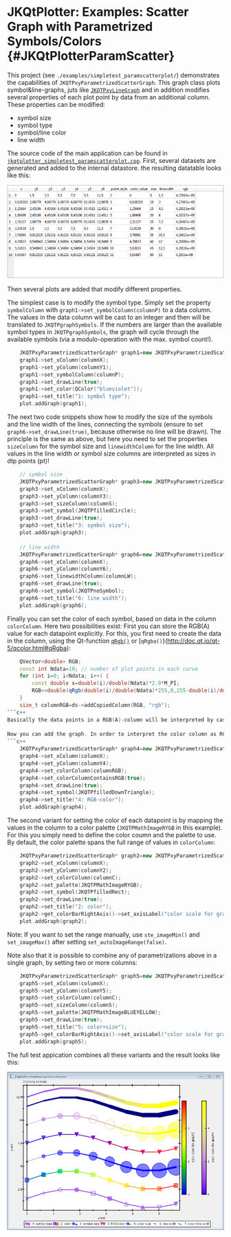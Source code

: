 # JKQtPlotter: Examples: Scatter Graph with Parametrized Symbols/Colors {#JKQtPlotterParamScatter}
This project (see `./examples/simpletest_paramscatterplot/`) demonstrates the capabilities of `JKQTPxyParametrizedScatterGraph`. This graph class plots symbol&line-graphs, juts like [`JKQTPxyLineGraph`](../simpletest_symbols_and_styles/) and in addition modifies several properties of each plot point by data from an additional column. These properties can be modified:
- symbol size
- symbol type
- symbol/line color
- line width

The source code of the main application can be found in  [`jkqtplotter_simpletest_paramscatterplot.cpp`](../simpletest_paramscatterplot/jkqtplotter_simpletest_paramscatterplot.cpp). First, several datasets are generated and added to the internal datastore. the resulting datatable looks like this:

![jkqtplotter_simpletest_paramscatterplot](../../screenshots/jkqtplotter_simpletest_paramscatterplot_datatable.png)

Then several plots are added that modify different properties.

The simplest case is to modify the symbol type. Simply set the property `symbolColumn` with `graph1->set_symbolColumn(columnP)` to a data column. The values in the data column will be cast to an integer and then will be translated to `JKQTPgraphSymbols`. If the numbers are larger than the available symbol types in `JKQTPgraphSymbols`, the graph will cycle through the available symbols (via a modulo-operation with the max. symbol count!).
```c++
	JKQTPxyParametrizedScatterGraph* graph1=new JKQTPxyParametrizedScatterGraph(&plot);
    graph1->set_xColumn(columnX);
    graph1->set_yColumn(columnY1);
    graph1->set_symbolColumn(columnP);
    graph1->set_drawLine(true);
    graph1->set_color(QColor("blueviolet"));
    graph1->set_title("1: symbol type");
    plot.addGraph(graph1);
```


The next two code snippets show how to modify the size of the symbols and the line width of the lines, connecting the symbols (ensure to set `graph6->set_drawLine(true)`, because otherwise no line will be drawn). The principle is the same as above, but here you need to set the properties `sizeColumn` for the symbol size and `linewidthColumn` for the line width. All values in the line width or symbol size columns are interpreted as sizes in dtp points (pt)!
```c++
    // symbol size
    JKQTPxyParametrizedScatterGraph* graph3=new JKQTPxyParametrizedScatterGraph(&plot);
    graph3->set_xColumn(columnX);
    graph3->set_yColumn(columnY3);
    graph3->set_sizeColumn(columnS);
    graph3->set_symbol(JKQTPfilledCircle);
    graph3->set_drawLine(true);
    graph3->set_title("3: symbol size");
    plot.addGraph(graph3);

	// line width
    JKQTPxyParametrizedScatterGraph* graph6=new JKQTPxyParametrizedScatterGraph(&plot);
    graph6->set_xColumn(columnX);
    graph6->set_yColumn(columnY6);
    graph6->set_linewidthColumn(columnLW);
    graph6->set_drawLine(true);
    graph6->set_symbol(JKQTPnoSymbol);
    graph6->set_title("6: line width");
    plot.addGraph(graph6);
```


Finally you can set the color of each symbol, based on data in the column `colorColumn`. Here two possibilities exist: First you can store the RGB(A) value for each datapoint explicitly. For this, you first need to create the data in the column, using the Qt-function [`qRgb()`](http://doc.qt.io/qt-5/qcolor.html#qRgb) or [`qRgba()`}(http://doc.qt.io/qt-5/qcolor.html#qRgba):
```c++
    QVector<double> RGB;
    const int Ndata=10; // number of plot points in each curve
    for (int i=0; i<Ndata; i++) {
        const double x=double(i)/double(Ndata)*2.0*M_PI;
        RGB<<double(qRgb(double(i)/double(Ndata)*255,0,255-double(i)/double(Ndata)*255));
    }
    size_t columnRGB=ds->addCopiedColumn(RGB, "rgb");
```c++
Basically the data points in a RGB(A)-column will be interpreted by castig them to [`QRgb`](http://doc.qt.io/qt-5/qcolor.html#QRgb-typedef).

Now you can add the graph. In order to interpret the color column as RGB(A)-values, ensure to set `graph4->set_colorColumnContainsRGB(true)`:
```c++
    JKQTPxyParametrizedScatterGraph* graph4=new JKQTPxyParametrizedScatterGraph(&plot);
    graph4->set_xColumn(columnX);
    graph4->set_yColumn(columnY4);
    graph4->set_colorColumn(columnRGB);
    graph4->set_colorColumnContainsRGB(true);
    graph4->set_drawLine(true);
    graph4->set_symbol(JKQTPfilledDownTriangle);
    graph4->set_title("4: RGB-color");
    plot.addGraph(graph4);
```

The second variant for setting the color of each datapoint is by mapping the values in the column to a color palette (`JKQTPMathImageRYGB` in this example). For this you simply need to define the color coumn and the palette to use. By default, the color palette spans the full range of values in `colorColumn`:
```c++
    JKQTPxyParametrizedScatterGraph* graph2=new JKQTPxyParametrizedScatterGraph(&plot);
    graph2->set_xColumn(columnX);
    graph2->set_yColumn(columnY2);
    graph2->set_colorColumn(columnC);
    graph2->set_palette(JKQTPMathImageRYGB);
    graph2->set_symbol(JKQTPfilledRect);
    graph2->set_drawLine(true);
    graph2->set_title("2: color");
    graph2->get_colorBarRightAxis()->set_axisLabel("color scale for graph2");
    plot.addGraph(graph2);
```
Note: If you want to set the range manually, use `ste_imageMin()` and `set_imageMax()` after setting `set_autoImageRange(false)`.


Note also that it is possible to combine any of parametrizations above in a single graph, by setting two or more columns:
```c++
    JKQTPxyParametrizedScatterGraph* graph5=new JKQTPxyParametrizedScatterGraph(&plot);
    graph5->set_xColumn(columnX);
    graph5->set_yColumn(columnY5);
    graph5->set_colorColumn(columnC);
    graph5->set_sizeColumn(columnS);
    graph5->set_palette(JKQTPMathImageBLUEYELLOW);
    graph5->set_drawLine(true);
    graph5->set_title("5: color+size");
    graph5->get_colorBarRightAxis()->set_axisLabel("color scale for graph5");
    plot.addGraph(graph5);
```


The full test appication combines all these variants and the result looks like this:

![jkqtplotter_simpletest_paramscatterplot](../../screenshots/jkqtplotter_simpletest_paramscatterplot.png)



